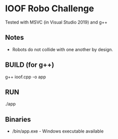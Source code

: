 # IOOF Robo Challenge
Tested with MSVC (in Visual Studio 2019) and g++

## Notes
- Robots do not collide with one another by design.

## BUILD (for g++)
g++ ioof.cpp -o app

## RUN
./app

## Binaries
- /bin/app.exe - Windows executable available